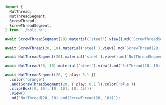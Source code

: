 ```JavaScript
import {
  NutThread,
  NutThreadSegment,
  ScrewThread,
  ScrewThreadSegment,
} from './bolt.nb';
```

```JavaScript
await ScrewThreadSegment(20).material('steel').view().md(`ScrewThreadSegment(20)`);
```

```JavaScript
await ScrewThread(20, 10).material('steel').view().md(`ScrewThread(20, 10)`);
```

```JavaScript
await NutThreadSegment(20).material('steel').view().md(`NutThreadSegment(20)`);
```

```JavaScript
await NutThread(20, 10).material('steel').view().md(`NutThread(20, 10)`);
```

```JavaScript
await NutThreadSegment(20, { play: 0.1 })
  .color('orange')
  .and(ScrewThreadSegment(20, { play: 0.1 }).color('blue'))
  .clip(Box([0, 10], [0, 10], [0, 10]))
  .view()
  .md(`NutThread(20, 10).and(ScrewThread(20, 10))`);
```
